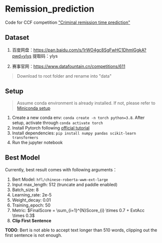 # Remission_prediction

Code for CCF competition ["Criminal remission time prediction"](https://www.datafountain.cn/competitions/611/ranking?isRedance=0&amp;sch=2034)

## Dataset

1. 百度网盘：https://pan.baidu.com/s/1rWO4gc8SgFwHC1DhmlGgkA?pwd=ylys
提取码：ylys 

2. 赛事官网：https://www.datafountain.cn/competitions/611

> Download to root folder and rename into "data"

## Setup

> Assume conda environment is already installed. If not, please refer to [Miniconda setup](https://docs.conda.io/en/latest/miniconda.html)

1. Create a new conda env: `conda create -n torch python=3.8`. After setup, activate through `conda activate torch`
2. Install Pytorch following [official tutorial](https://pytorch.org/get-started/locally/)
3. Install dependencies: `pip install numpy pandas scikit-learn transformers`
4. Run the jupyter notebook

## Best Model

Currently, best result comes with following arguments：

1. Bert Model: `hfl/chinese-roberta-wwm-ext-large`
2. Input max_length: 512 (truncate and paddle enabled)
3. Batch_size: 8
4. Learning_rate: 2e-5
5. Weight_decay: 0.01
6. Training_epoch: 50
7. Metric: $FinalScore = \sum_{i=1}^{N}Score_{i} \times 0.7 + ExtAcc \times 0.3$
8. **Clip First Sentence**

**TODO**: Bert is not able to accept text longer than 510 words, clipping out the first sentence is not enough. 